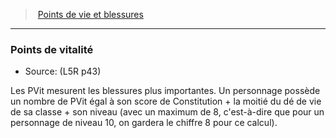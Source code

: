 ﻿---
!GenericItem
Name: Points de vitalité
Id: l5r_hitpoints_hd.md#points-de-vitalité
ParentLink: l5r_hitpoints_hd.md#points-de-vie-et-blessures
ParentName: Points de vie et blessures
NameLevel: 3
Source: (L5R p43)
Attributes: {}
---
> [Points de vie et blessures](hd_l5r_hitpoints.md)

---

### Points de vitalité

- Source: (L5R p43)

Les PVit mesurent les blessures plus importantes. Un personnage possède un nombre de PVit égal à son score de Constitution + la moitié du dé de vie de sa classe + son niveau (avec un maximum de 8, c'est-à-dire que pour un personnage de niveau 10, on gardera le chiffre 8 pour ce calcul).

